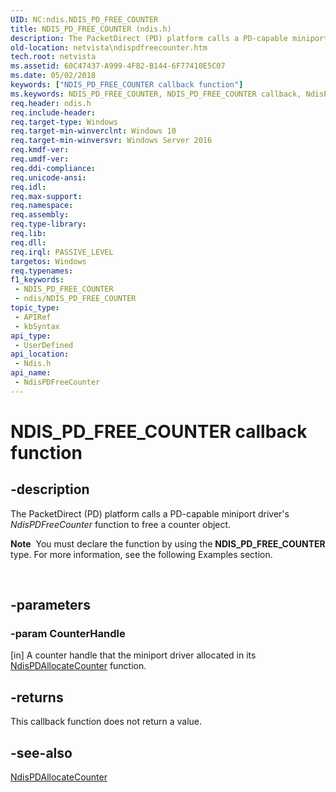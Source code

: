 ```yaml
---
UID: NC:ndis.NDIS_PD_FREE_COUNTER
title: NDIS_PD_FREE_COUNTER (ndis.h)
description: The PacketDirect (PD) platform calls a PD-capable miniport driver's NdisPDFreeCounter function to free a counter object.
old-location: netvista\ndispdfreecounter.htm
tech.root: netvista
ms.assetid: 60C47437-A999-4F82-B144-6F77410E5C07
ms.date: 05/02/2018
keywords: ["NDIS_PD_FREE_COUNTER callback function"]
ms.keywords: NDIS_PD_FREE_COUNTER, NDIS_PD_FREE_COUNTER callback, NdisPDFreeCounter, NdisPDFreeCounter callback function [Network Drivers Starting with Windows Vista], ndis/NdisPDFreeCounter, netvista.ndispdfreecounter
req.header: ndis.h
req.include-header: 
req.target-type: Windows
req.target-min-winverclnt: Windows 10
req.target-min-winversvr: Windows Server 2016
req.kmdf-ver: 
req.umdf-ver: 
req.ddi-compliance: 
req.unicode-ansi: 
req.idl: 
req.max-support: 
req.namespace: 
req.assembly: 
req.type-library: 
req.lib: 
req.dll: 
req.irql: PASSIVE_LEVEL
targetos: Windows
req.typenames: 
f1_keywords:
 - NDIS_PD_FREE_COUNTER
 - ndis/NDIS_PD_FREE_COUNTER
topic_type:
 - APIRef
 - kbSyntax
api_type:
 - UserDefined
api_location:
 - Ndis.h
api_name:
 - NdisPDFreeCounter
---
```


# NDIS_PD_FREE_COUNTER callback function


## -description

The PacketDirect (PD) platform calls a PD-capable miniport driver's 
   <i>NdisPDFreeCounter</i> function to free a counter object.<div class="alert"><b>Note</b>  You must declare the function by using the <b>NDIS_PD_FREE_COUNTER</b> type. For more
   information, see the following Examples section.</div>
<div> </div>

## -parameters

### -param CounterHandle 

[in]
A counter handle that the miniport driver allocated in its <a href="/windows-hardware/drivers/ddi/ndis/nc-ndis-ndis_pd_allocate_counter">NdisPDAllocateCounter</a> function.

## -returns

This callback function does not return a value.

## -see-also

<a href="/windows-hardware/drivers/ddi/ndis/nc-ndis-ndis_pd_allocate_counter">NdisPDAllocateCounter</a>
